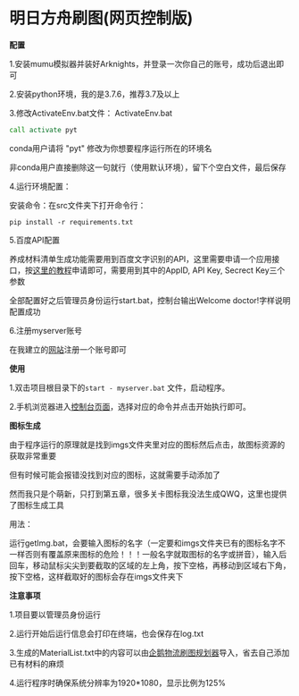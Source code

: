 # 明日方舟刷图(网页控制版)

<b>配置</b>

1.安装mumu模拟器并装好Arknights，并登录一次你自己的账号，成功后退出即可

2.安装python环境，我的是3.7.6，推荐3.7及以上

3.修改ActivateEnv.bat文件：
ActivateEnv.bat

```bat
call activate pyt
```

conda用户请将 "pyt" 修改为你想要程序运行所在的环境名

非conda用户直接删除这一句就行（使用默认环境），留下个空白文件，最后保存

4.运行环境配置：

安装命令：在src文件夹下打开命令行：

```
pip install -r requirements.txt
```

5.百度API配置

养成材料清单生成功能需要用到百度文字识别的API，这里需要申请一个应用接口，按[这里的教程](https://blog.csdn.net/XnCSD/article/details/80786793?depth_1-utm_source=distribute.pc_relevant.none-task&utm_source=distribute.pc_relevant.none-task)申请即可，需要用到其中的AppID, API Key, Secrect Key三个参数

全部配置好之后管理员身份运行start.bat，控制台输出Welcome doctor!字样说明配置成功

6.注册myserver账号

在我建立的[网站](http://101.132.147.44/arknights/public/index.php/login.html)注册一个账号即可

<b>使用</b>

1.双击项目根目录下的```start - myserver.bat``` 文件，启动程序。

2.手机浏览器进入[控制台页面](http://101.132.147.44/arknights/public/index.php/panel)，选择对应的命令并点击开始执行即可。


<b>图标生成</b>

由于程序运行的原理就是找到imgs文件夹里对应的图标然后点击，故图标资源的获取非常重要

但有时候可能会报错没找到对应的图标，这就需要手动添加了

然而我只是个萌新，只打到第五章，很多关卡图标我没法生成QWQ，这里也提供了图标生成工具

用法：

运行getImg.bat，会要输入图标的名字（一定要和imgs文件夹已有的图标名字不一样否则有覆盖原来图标的危险！！！一般名字就取图标的名字或拼音），输入后回车，移动鼠标尖尖到要截取的区域的左上角，按下空格，再移动到区域右下角，按下空格，这样截取好的图标会存在imgs文件夹下


<b>注意事项</b>

1.项目要以管理员身份运行

2.运行开始后运行信息会打印在终端，也会保存在log.txt

3.生成的MaterialList.txt中的内容可以由[企鹅物流刷图规划器](https://penguin-stats.io/planner)导入，省去自己添加已有材料的麻烦

4.运行程序时确保系统分辨率为1920*1080，显示比例为125%
